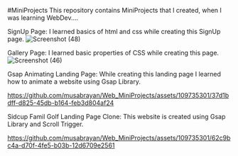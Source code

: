 #MiniProjects
This repository contains MiniProjects that I created, when I was learning WebDev....

SignUp Page:
I learned basics of html and css while creating this SignUp page.
![Screenshot (48)](https://github.com/musabrayan/Web_MiniProjects/assets/109735301/5edc4b8b-1488-40ef-b3e4-855abd1811e1)



Gallery Page:
I learned basic properties of CSS while creating this page.
![Screenshot (46)](https://github.com/musabrayan/Web_MiniProjects/assets/109735301/af459a61-a6aa-487e-963a-aec3a57e3443)




Gsap Animating Landing Page:
While creating this landing page I learned how to animate a website using Gsap Library.


https://github.com/musabrayan/Web_MiniProjects/assets/109735301/37d1bdff-d825-45db-b164-feb3d804af24





Sidcup Famil Golf Landing Page Clone:
This website is created using Gsap Library and Scroll Trigger.


https://github.com/musabrayan/Web_MiniProjects/assets/109735301/62c9bc4a-d70f-4fe5-b03b-12d6709e2561




